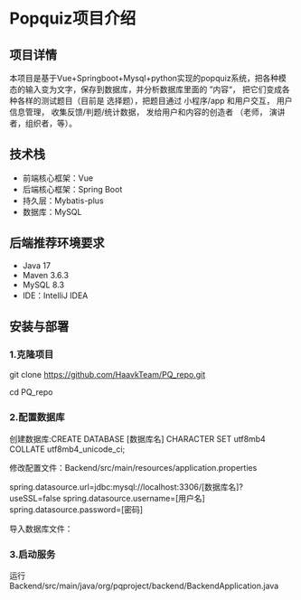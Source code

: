 # Popquiz项目介绍
## 项目详情
本项目是基于Vue+Springboot+Mysql+python实现的popquiz系统，把各种模态的输入变为文字，保存到数据库，并分析数据库里面的 ”内容“， 把它们变成各种各样的测试题目（目前是 选择题），把题目通过 小程序/app 和用户交互， 用户信息管理， 收集反馈/判题/统计数据， 发给用户和内容的创造者 （老师， 演讲者，组织者，等）。
## 技术栈
* 前端核心框架：Vue
* 后端核心框架：Spring Boot
* 持久层：Mybatis-plus
* 数据库：MySQL
## 后端推荐环境要求
* Java 17
* Maven 3.6.3
* MySQL 8.3
* IDE：IntelliJ IDEA
## 安装与部署
### 1.克隆项目
git clone https://github.com/HaavkTeam/PQ_repo.git 

cd PQ_repo 

### 2.配置数据库
创建数据库:CREATE DATABASE [数据库名] CHARACTER SET utf8mb4 COLLATE utf8mb4_unicode_ci;

修改配置文件：Backend/src/main/resources/application.properties

spring.datasource.url=jdbc:mysql://localhost:3306/[数据库名]?useSSL=false
spring.datasource.username=[用户名]
spring.datasource.password=[密码]

导入数据库文件：
### 3.启动服务
运行 Backend/src/main/java/org/pqproject/backend/BackendApplication.java
